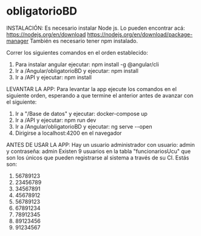 # obligatorioBD

INSTALACIÓN:
Es necesario instalar Node js. Lo pueden encontrar acá: https://nodejs.org/en/download https://nodejs.org/en/download/package-manager
También es necesario tener npm instalado. 

Correr los siguientes comandos en el orden establecido:
1) Para instalar angular ejecutar: npm install -g @angular/cli
2) Ir a /Angular/obligatorioBD y ejecutar: npm install
3) Ir a /API y ejecutar: npm install


LEVANTAR LA APP:
Para levantar la app ejecute los comandos en el siguiente orden, esperando a que termine el anterior antes de avanzar con el siguiente:
1) Ir a "/Base de datos" y ejecutar: docker-compose up
2) Ir a /API y ejecutar: npm run dev
3) Ir a /Angular/obligatorioBD y ejecutar: ng serve --open
4) Dirigirse a localhost:4200 en el navegador

ANTES DE USAR LA APP:
Hay un usuario administrador con usuario: admin y contraseña: admin
Existen 9 usuarios en la tabla "funcionariosUcu" que son los únicos que pueden registrarse al sistema a través de su CI. 
Estás son: 
1) 56789123
2) 23456789
3) 34567891
4) 45678912
5) 56789123
6) 67891234
7) 78912345
8) 89123456
9) 91234567

